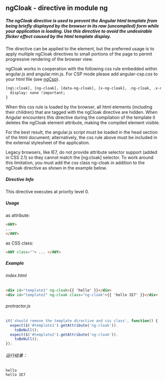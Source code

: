## ngCloak - directive in module ng

##### The ngCloak directive is used to prevent the Angular html template from being briefly displayed by the browser in its raw (uncompiled) form while your application is loading. Use this directive to avoid the undesirable flicker effect caused by the html template display.

The directive can be applied to the <body> element, but the preferred usage is to apply multiple ngCloak directives to small portions of the page to permit progressive rendering of the browser view.

ngCloak works in cooperation with the following css rule embedded within angular.js and angular.min.js. For CSP mode please add angular-csp.css to your html file (see [ngCsp](http://docs.ngnice.com/api/ng/directive/ngCsp)).

```Html
[ng\:cloak], [ng-cloak], [data-ng-cloak], [x-ng-cloak], .ng-cloak, .x-ng-cloak {
  display: none !important;
}
```

When this css rule is loaded by the browser, all html elements (including their children) that are tagged with the ngCloak directive are hidden. When Angular encounters this directive during the compilation of the template it deletes the ngCloak element attribute, making the compiled element visible.

For the best result, the angular.js script must be loaded in the head section of the html document; alternatively, the css rule above must be included in the external stylesheet of the application.

Legacy browsers, like IE7, do not provide attribute selector support (added in CSS 2.1) so they cannot match the [ng\:cloak] selector. To work around this limitation, you must add the css class ng-cloak in addition to the ngCloak directive as shown in the example below.

##### Directive Info

This directive executes at priority level 0.

##### Usage

as attribute:

```Html
<ANY>
...
</ANY>
```

as CSS class:

```Html
<ANY class=""> ... </ANY>
```

##### Example

###### index.html
```Html
<div id="template1" ng-cloak>{{ 'hello' }}</div>
<div id="template2" ng-cloak class="ng-cloak">{{ 'hello IE7' }}</div>
```

###### protractor.js
```JavaScript
it('should remove the template directive and css class', function() {
  expect($('#template1').getAttribute('ng-cloak')).
    toBeNull();
  expect($('#template2').getAttribute('ng-cloak')).
    toBeNull();
});
```

###### 运行结果：

    hello
    hello IE7
